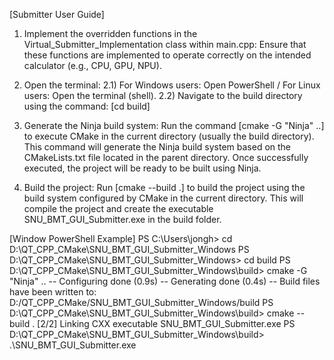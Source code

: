 
[Submitter User Guide]
1. Implement the overridden functions in the Virtual_Submitter_Implementation class within main.cpp:
Ensure that these functions are implemented to operate correctly on the intended calculator (e.g., CPU, GPU, NPU).

2. Open the terminal:
  2.1) For Windows users: Open PowerShell / For Linux users: Open the terminal (shell).
  2.2) Navigate to the build directory using the command: [cd build]

3. Generate the Ninja build system:
Run the command [cmake -G "Ninja" ..] to execute CMake in the current directory (usually the build directory). This command will generate the Ninja build system based on the CMakeLists.txt file located in the parent directory. Once successfully executed, the project will be ready to be built using Ninja.

4. Build the project:
Run [cmake --build .] to build the project using the build system configured by CMake in the current directory. This will compile the project and create the executable SNU_BMT_GUI_Submitter.exe in the build folder.

[Window PowerShell Example]
PS C:\Users\jongh> cd D:\QT_CPP_CMake\SNU_BMT_GUI_Submitter_Windows
PS D:\QT_CPP_CMake\SNU_BMT_GUI_Submitter_Windows> cd build
PS D:\QT_CPP_CMake\SNU_BMT_GUI_Submitter_Windows\build> cmake -G "Ninja" ..
-- Configuring done (0.9s)
-- Generating done (0.4s)
-- Build files have been written to: D:/QT_CPP_CMake/SNU_BMT_GUI_Submitter_Windows/build
PS D:\QT_CPP_CMake\SNU_BMT_GUI_Submitter_Windows\build> cmake --build .
[2/2] Linking CXX executable SNU_BMT_GUI_Submitter.exe
PS D:\QT_CPP_CMake\SNU_BMT_GUI_Submitter_Windows\build> .\SNU_BMT_GUI_Submitter.exe
